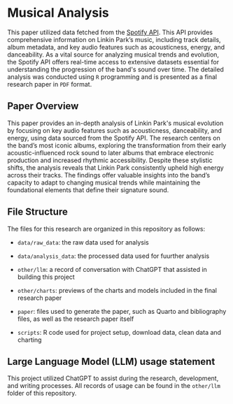 # Musical Analysis

This paper utilized data fetched from the [Spotify API](https://developer.spotify.com/documentation/web-api/). This API provides comprehensive information on Linkin Park’s music, including track details, album metadata, and key audio features such as acousticness, energy, and danceability. As a vital source for analyzing musical trends and evolution, the Spotify API offers real-time access to extensive datasets essential for understanding the progression of the band's sound over time. The detailed analysis was conducted using `R` programming and is presented as a final research paper in `PDF` format.

## Paper Overview

This paper provides an in-depth analysis of Linkin Park's musical evolution by focusing on key audio features such as acousticness, danceability, and energy, using data sourced from the Spotify API. The research centers on the band’s most iconic albums, exploring the transformation from their early acoustic-influenced rock sound to later albums that embrace electronic production and increased rhythmic accessibility. Despite these stylistic shifts, the analysis reveals that Linkin Park consistently upheld high energy across their tracks. The findings offer valuable insights into the band’s capacity to adapt to changing musical trends while maintaining the foundational elements that define their signature sound.

## File Structure

The files for this research are organized in this repository as follows:

-   `data/raw_data`: the raw data used for analysis

-   `data/analysis_data`: the processed data used for fuurther analysis

-   `other/llm`: a record of conversation with ChatGPT that assisted in building this project

-   `other/charts`: previews of the charts and models included in the final research paper

-   `paper`: files used to generate the paper, such as Quarto and bibliography files, as well as the research paper itself

-   `scripts`: R code used for project setup, download data, clean data and charting

## Large Language Model (LLM) usage statement

This project utilized ChatGPT to assist during the research, development, and writing processes. All records of usage can be found in the `other/llm` folder of this repository.
